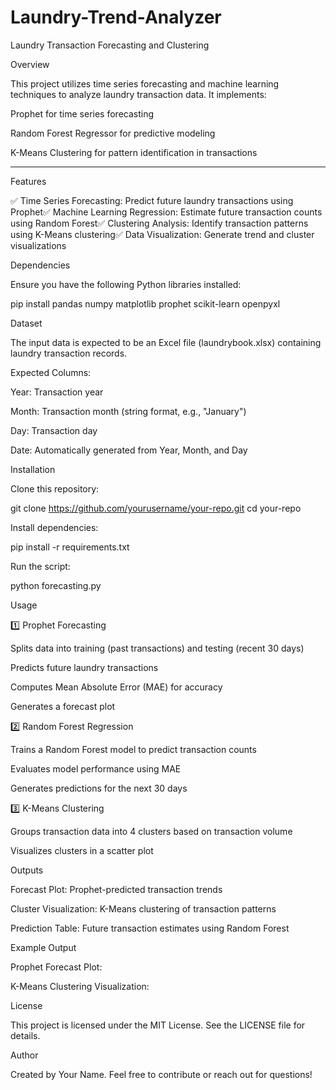 # Laundry-Trend-Analyzer

Laundry Transaction Forecasting and Clustering

Overview

This project utilizes time series forecasting and machine learning techniques to analyze laundry transaction data. It implements:

Prophet for time series forecasting

Random Forest Regressor for predictive modeling

K-Means Clustering for pattern identification in transactions

***

Features

✅ Time Series Forecasting: Predict future laundry transactions using Prophet✅ Machine Learning Regression: Estimate future transaction counts using Random Forest✅ Clustering Analysis: Identify transaction patterns using K-Means clustering✅ Data Visualization: Generate trend and cluster visualizations

Dependencies

Ensure you have the following Python libraries installed:

pip install pandas numpy matplotlib prophet scikit-learn openpyxl

Dataset

The input data is expected to be an Excel file (laundrybook.xlsx) containing laundry transaction records.

Expected Columns:

Year: Transaction year

Month: Transaction month (string format, e.g., "January")

Day: Transaction day

Date: Automatically generated from Year, Month, and Day

Installation

Clone this repository:

git clone https://github.com/yourusername/your-repo.git
cd your-repo

Install dependencies:

pip install -r requirements.txt

Run the script:

python forecasting.py

Usage

1️⃣ Prophet Forecasting

Splits data into training (past transactions) and testing (recent 30 days)

Predicts future laundry transactions

Computes Mean Absolute Error (MAE) for accuracy

Generates a forecast plot

2️⃣ Random Forest Regression

Trains a Random Forest model to predict transaction counts

Evaluates model performance using MAE

Generates predictions for the next 30 days

3️⃣ K-Means Clustering

Groups transaction data into 4 clusters based on transaction volume

Visualizes clusters in a scatter plot

Outputs

Forecast Plot: Prophet-predicted transaction trends

Cluster Visualization: K-Means clustering of transaction patterns

Prediction Table: Future transaction estimates using Random Forest

Example Output

Prophet Forecast Plot:



K-Means Clustering Visualization:



License

This project is licensed under the MIT License. See the LICENSE file for details.

Author

Created by Your Name. Feel free to contribute or reach out for questions!
